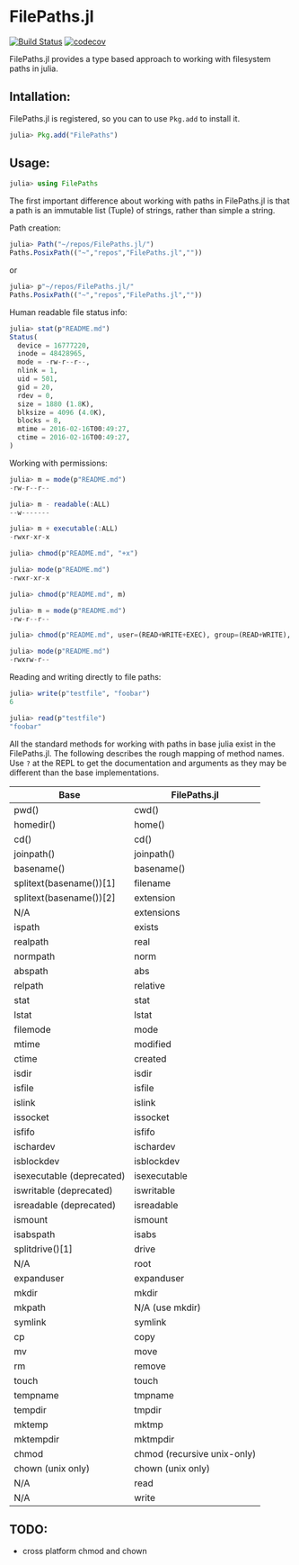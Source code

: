 # FilePaths.jl

[![Build Status](https://travis-ci.org/rofinn/FilePaths.jl.svg?branch=master)](https://travis-ci.org/rofinn/FilePaths.jl)
[![codecov](https://codecov.io/gh/rofinn/FilePaths.jl/branch/master/graph/badge.svg)](https://codecov.io/gh/rofinn/FilePaths.jl)

FilePaths.jl provides a type based approach to working with filesystem paths in julia.

## Intallation:
FilePaths.jl is registered, so you can to use `Pkg.add` to install it.
```julia
julia> Pkg.add("FilePaths")
```

## Usage:
```julia
julia> using FilePaths
```

The first important difference about working with paths in FilePaths.jl is that a path is an immutable list (Tuple) of strings, rather than simple a string.

Path creation:
```julia
julia> Path("~/repos/FilePaths.jl/")
Paths.PosixPath(("~","repos","FilePaths.jl",""))
```
or
```julia
julia> p"~/repos/FilePaths.jl/"
Paths.PosixPath(("~","repos","FilePaths.jl",""))
```

Human readable file status info:
```julia
julia> stat(p"README.md")
Status(
  device = 16777220,
  inode = 48428965,
  mode = -rw-r--r--,
  nlink = 1,
  uid = 501,
  gid = 20,
  rdev = 0,
  size = 1880 (1.8K),
  blksize = 4096 (4.0K),
  blocks = 8,
  mtime = 2016-02-16T00:49:27,
  ctime = 2016-02-16T00:49:27,
)
```

Working with permissions:
```julia
julia> m = mode(p"README.md")
-rw-r--r--

julia> m - readable(:ALL)
--w-------

julia> m + executable(:ALL)
-rwxr-xr-x

julia> chmod(p"README.md", "+x")

julia> mode(p"README.md")
-rwxr-xr-x

julia> chmod(p"README.md", m)

julia> m = mode(p"README.md")
-rw-r--r--

julia> chmod(p"README.md", user=(READ+WRITE+EXEC), group=(READ+WRITE), other=READ)

julia> mode(p"README.md")
-rwxrw-r--

```


Reading and writing directly to file paths:
```julia
julia> write(p"testfile", "foobar")
6

julia> read(p"testfile")
"foobar"
```

All the standard methods for working with paths in base julia exist in the FilePaths.jl. The following describes the rough mapping of method names. Use `?` at the REPL to get the documentation and arguments as they may be different than the base implementations.

Base | FilePaths.jl
--- | ---
pwd() | cwd()
homedir() | home()
cd() | cd()
joinpath() | joinpath()
basename() | basename()
splitext(basename())[1] | filename
splitext(basename())[2] | extension
N/A | extensions
ispath | exists
realpath | real
normpath | norm
abspath | abs
relpath | relative
stat | stat
lstat | lstat
filemode | mode
mtime | modified
ctime | created
isdir | isdir
isfile | isfile
islink | islink
issocket | issocket
isfifo | isfifo
ischardev | ischardev
isblockdev | isblockdev
isexecutable (deprecated) | isexecutable
iswritable (deprecated) | iswritable
isreadable (deprecated) | isreadable
ismount | ismount
isabspath | isabs
splitdrive()[1] | drive
N/A | root
expanduser | expanduser
mkdir | mkdir
mkpath | N/A (use mkdir)
symlink | symlink
cp | copy
mv | move
rm | remove
touch | touch
tempname | tmpname
tempdir | tmpdir 
mktemp | mktmp 
mktempdir | mktmpdir 
chmod | chmod (recursive unix-only)
chown (unix only) | chown (unix only)
N/A | read
N/A | write

## TODO:
* cross platform chmod and chown


